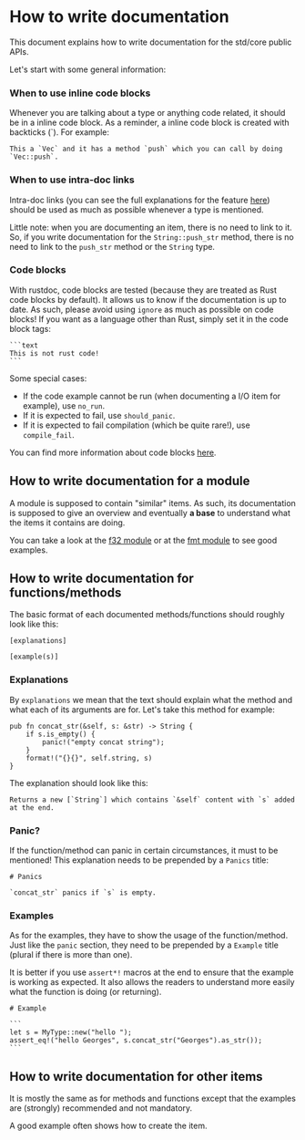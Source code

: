 # How to write documentation

This document explains how to write documentation for the std/core public APIs.

Let's start with some general information:

### When to use inline code blocks

Whenever you are talking about a type or anything code related, it should be in a
inline code block. As a reminder, a inline code block is created with backticks
(\`). For example:


```text
This a `Vec` and it has a method `push` which you can call by doing `Vec::push`.
```

### When to use intra-doc links

Intra-doc links (you can see the full explanations for the feature
[here](https://doc.rust-lang.org/rustdoc/write-documentation/linking-to-items-by-name.html))
should be used as much as possible whenever a type is mentioned.

Little note: when you are documenting an item, there is no need to link to it.
So, if you write documentation for the `String::push_str` method, there is
no need to link to the `push_str` method or the `String` type.

### Code blocks

With rustdoc, code blocks are tested (because they are treated as Rust code
blocks by default). It allows us to know if the documentation is up to date. As
such, please avoid using `ignore` as much as possible on code blocks! If you
want as a language other than Rust, simply set it in the code block tags:

````text
```text
This is not rust code!
```
````

Some special cases:
 * If the code example cannot be run (when documenting a I/O item for example),
   use `no_run`.
 * If it is expected to fail, use `should_panic`.
 * If it is expected to fail compilation (which be quite rare!), use `compile_fail`.

You can find more information about code blocks
[here](https://doc.rust-lang.org/rustdoc/write-documentation/documentation-tests.html).

## How to write documentation for a module

A module is supposed to contain "similar" items. As such, its documentation is
supposed to give an overview and eventually **a base** to understand what the
items it contains are doing.

You can take a look at the
[f32 module](https://doc.rust-lang.org/nightly/std/f32/index.html) or at the
[fmt module](https://doc.rust-lang.org/nightly/std/fmt/index.html) to see
good examples.

## How to write documentation for functions/methods

The basic format of each documented methods/functions should roughly look like this:

```text
[explanations]

[example(s)]
```

### Explanations

By `explanations` we mean that the text should explain what the method and what
each of its arguments are for. Let's take this method for example:

```rust,ignore
pub fn concat_str(&self, s: &str) -> String {
    if s.is_empty() {
        panic!("empty concat string");
    }
    format!("{}{}", self.string, s)
}
```

The explanation should look like this:

```text
Returns a new [`String`] which contains `&self` content with `s` added at the end.
```

### Panic?

If the function/method can panic in certain circumstances, it must to be
mentioned! This explanation needs to be prepended by a `Panics` title:

```text
# Panics

`concat_str` panics if `s` is empty.
```

### Examples

As for the examples, they have to show the usage of the function/method. Just
like the `panic` section, they need to be prepended by a `Example` title (plural
if there is more than one).

It is better if you use `assert*!` macros at the end to ensure that the example
is working as expected. It also allows the readers to understand more easily
what the function is doing (or returning).

````text
# Example

```
let s = MyType::new("hello ");
assert_eq!("hello Georges", s.concat_str("Georges").as_str());
```
````

## How to write documentation for other items

It is mostly the same as for methods and functions except that the examples
are (strongly) recommended and not mandatory.

A good example often shows how to create the item.
